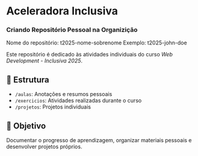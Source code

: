 # Aceleradora Inclusiva

### Criando Repositório Pessoal na Organizição

Nome do repositório: t2025-nome-sobrenome
Exemplo: t2025-john-doe

Este repositório é dedicado às atividades individuais do curso *Web Development - Inclusiva 2025*.

## 📁 Estrutura

- `/aulas`: Anotações e resumos pessoais
- `/exercicios`: Atividades realizadas durante o curso
- `/projetos`: Projetos individuais

## 📌 Objetivo
Documentar o progresso de aprendizagem, organizar materiais pessoais e desenvolver projetos próprios.
